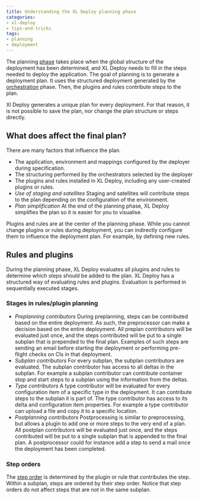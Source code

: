 ```yaml
---
title: Understanding the XL Deploy planning phase
categories:
- xl-deploy
- tips-and-tricks
tags:
- planning
- deployment
---
```


The planning [phase](the-deployment-process-from-package-to-deployment.html) takes place when the global structure of the deployment has been determined, and XL Deploy needs to fill in the steps needed to deploy the application. The goal of planning is to generate a deployment plan. It uses the structured deployment generated by the [orchestration]() phase. Then, the plugins and rules contribute steps to the plan.

Xl Deploy generates a unique plan for every deployment. For that reason, it is not possible to save the plan, nor change the plan structure or steps directly.

## What does affect the final plan?
There are many factors that influence the plan.

* The application, environment and mappings configured by the deployer during specification.
* The structuring performed by the orchestrators selected by the deployer
* The plugins and rules installed in XL Deploy, including any user-created plugins or rules.
* *Use of staging and satellites* Staging and satellites will contribute steps to the plan depending on the configuration of the environment.
* *Plan simplification* At the end of the planning phase, XL Deploy simplifies the plan so it is easier for you to visualise.

Plugins and rules are at the center of the planning phase. While you cannot change plugins or rules during deployment, you can indirectly configure them to influence the deployment plan. For example, by defining new rules.

## Rules and plugins
During the planning phase, XL Deploy evaluates all plugins and rules to determine which steps should be added to the plan. XL Deploy has a structured way of evaluating rules and plugins. Evaluation is performed in sequentially executed stages.

### Stages in rules/plugin planning
* *Preplanning contributors* During preplanning, steps can be contributed based on the entire deployment. As such, the preprocessor can make a decision based on the entire deployment. All preplan contributors will be evaluated just once, and the steps contributed will be put to a single subplan that is prepended to the final plan. Examples of such steps are sending an email before starting the deployment or performing pre-flight checks on CIs in that deployment.
* *Subplan contributors* For every subplan, the subplan contributors are evaluated. The subplan contributor has access to all deltas in the subplan. For example a subplan contributor can contribute container stop and start steps to a subplan using the information from the deltas.
* *Type contributors* A type contributor will be evaluated for every configuration item of a specific type in the deployment. It can contribute steps to the subplan it is part of. The type contributor has access to its delta and configuration item properties. For example a type contributor can upload a file and copy it to a specific location.
* *Postplanning contributors* Postprocessing is similar to preprocessing, but allows a plugin to add one or more steps to the very end of a plan. All postplan contributors will be evaluated just once, and the steps contributed will be put to a single subplan that is appended to the final plan. A postprocessor could for instance add a step to send a mail once the deployment has been completed.

### Step orders
The [step order]() is determined by the plugin or rule that contributes the step. Within a subplan, steps are ordered by their step order. Notice that step orders do not affect steps that are not in the same subplan.
